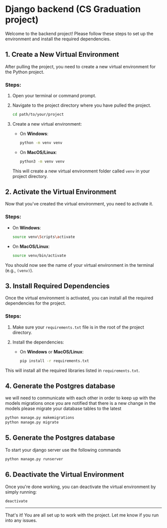 
# Django backend (CS Graduation project)

Welcome to the backend project! Please follow these steps to set up the environment and install the required dependencies.

## 1. Create a New Virtual Environment

After pulling the project, you need to create a new virtual environment for the Python project.

### Steps:
1. Open your terminal or command prompt.
2. Navigate to the project directory where you have pulled the project.
   
   ```bash
   cd path/to/your/project
   ```

3. Create a new virtual environment:

   - On **Windows**:
     ```bash
     python -m venv venv
     ```
   - On **MacOS/Linux**:
     ```bash
     python3 -m venv venv
     ```

   This will create a new virtual environment folder called `venv` in your project directory.

## 2. Activate the Virtual Environment

Now that you've created the virtual environment, you need to activate it.

### Steps:
- On **Windows**:
  ```bash
  source venv\Scripts\activate
  ```

- On **MacOS/Linux**:
  ```bash
  source venv/bin/activate
  ```

You should now see the name of your virtual environment in the terminal (e.g., `(venv)`).

## 3. Install Required Dependencies

Once the virtual environment is activated, you can install all the required dependencies for the project.

### Steps:
1. Make sure your `requirements.txt` file is in the root of the project directory.
2. Install the dependencies:

   - On **Windows** or **MacOS/Linux**:
     ```bash
     pip install -r requirements.txt
     ```

This will install all the required libraries listed in `requirements.txt`.

## 4. Generate the Postgres database

we will need to communicate with each other in order to keep up with the models migrations once you are notified that there is a new change in the models please migrate your database tables to the latest

```bash
python manage.py makemigrations
python manage.py migrate
```

## 5. Generate the Postgres database

To start your django server use the following commands

```bash
python manage.py runserver
```

## 6. Deactivate the Virtual Environment

Once you're done working, you can deactivate the virtual environment by simply running:

```bash
deactivate
```

---

That's it! You are all set up to work with the project. Let me know if you run into any issues.
